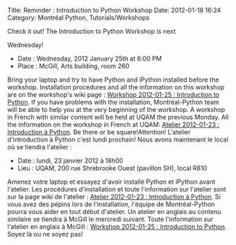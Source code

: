 Title: Reminder : Introduction to Python Workshop
Date: 2012-01-18 16:24
Category: Montréal Python, Tutorials/Workshops

<!--:en-->Check it out! The Introduction to Python Workshop is next
Wednesday!

-   Date : Wednesday, 2012 January 25th at 6:00 PM
-   Place : McGill, Arts building, room 260

Bring your laptop and try to have Python and iPython installed before
the workshop. Installation procedures and all the information on this
workshop are on the workshop's wiki page : [Workshop 2012-01-25 :
Introduction to Python][]. If you have problems with the installation,
Montréal-Python team will be able to help you at the very beginning of
the workshop. A workshop in French with similar content will be held at
UQAM the previous Monday. All the information on the workshop in French
at UQAM: [Atelier 2012-01-23 : Introduction à Python][]. Be there or be
square!<!--:--><!--:fr-->Attention! L'atelier d'introduction à Python
c'est lundi prochain! Nous avons maintenant le local où se tiendra
l'atelier :

-   Date : lundi, 23 janvier 2012 à 18h00
-   Lieu : UQAM, 200 rue Shrebrooke Ouest (pavillon SH), local R810

Amenez votre laptop et essayez d'avoir installé Python et iPython avant
l'atelier. Les procédures d'installation et toute l'information sur
l'atelier sont sur la page wiki de l'atelier : [Atelier 2012-01-23 :
Introduction à Python][]. Si vous avez des pépins lors de
l'installation, l'équipe de Montréal-Python pourra vous aider en tout
début d'atelier. Un atelier en anglais au contenu similaire se tiendra à
McGill le mercredi suivant. Toute l'information sur l'atelier en anglais
à McGill : [Workshop 2012-01-25 : Introduction to Python][]. Soyez là ou
ne soyez pas!<!--:-->

</p>

  [Workshop 2012-01-25 : Introduction to Python]: http://montrealpython.org/r/projects/workshops/wiki/2012-01-25
  [Atelier 2012-01-23 : Introduction à Python]: http://montrealpython.org/r/projects/workshops/wiki/2012-01-23
